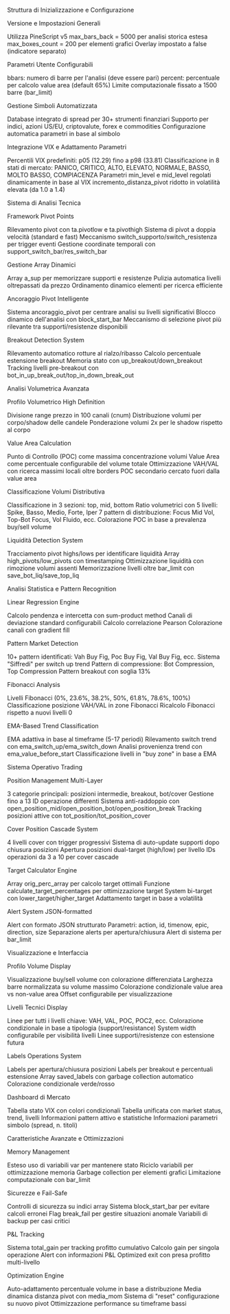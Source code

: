Struttura di Inizializzazione e Configurazione

Versione e Impostazioni Generali

Utilizza PineScript v5
max_bars_back = 5000 per analisi storica estesa
max_boxes_count = 200 per elementi grafici
Overlay impostato a false (indicatore separato)


Parametri Utente Configurabili

bbars: numero di barre per l'analisi (deve essere pari)
percent: percentuale per calcolo value area (default 65%)
Limite computazionale fissato a 1500 barre (bar_limit)


Gestione Simboli Automatizzata

Database integrato di spread per 30+ strumenti finanziari
Supporto per indici, azioni US/EU, criptovalute, forex e commodities
Configurazione automatica parametri in base al simbolo


Integrazione VIX e Adattamento Parametri

Percentili VIX predefiniti: p05 (12.29) fino a p98 (33.81)
Classificazione in 8 stati di mercato: PANICO, CRITICO, ALTO, ELEVATO, NORMALE, BASSO, MOLTO BASSO, COMPIACENZA
Parametri min_level e mid_level regolati dinamicamente in base al VIX
incremento_distanza_pivot ridotto in volatilità elevata (da 1.0 a 1.4)



Sistema di Analisi Tecnica

Framework Pivot Points

Rilevamento pivot con ta.pivotlow e ta.pivothigh
Sistema di pivot a doppia velocità (standard e fast)
Meccanismo switch_supporto/switch_resistenza per trigger eventi
Gestione coordinate temporali con support_switch_bar/res_switch_bar


Gestione Array Dinamici

Array a_sup per memorizzare supporti e resistenze
Pulizia automatica livelli oltrepassati da prezzo
Ordinamento dinamico elementi per ricerca efficiente


Ancoraggio Pivot Intelligente

Sistema ancoraggio_pivot per centrare analisi su livelli significativi
Blocco dinamico dell'analisi con block_start_bar
Meccanismo di selezione pivot più rilevante tra supporti/resistenze disponibili


Breakout Detection System

Rilevamento automatico rotture al rialzo/ribasso
Calcolo percentuale estensione breakout
Memoria stato con up_breakout/down_breakout
Tracking livelli pre-breakout con bot_in_up_break_out/top_in_down_break_out



Analisi Volumetrica Avanzata

Profilo Volumetrico High Definition

Divisione range prezzo in 100 canali (cnum)
Distribuzione volumi per corpo/shadow delle candele
Ponderazione volumi 2x per le shadow rispetto al corpo


Value Area Calculation

Punto di Controllo (POC) come massima concentrazione volumi
Value Area come percentuale configurabile del volume totale
Ottimizzazione VAH/VAL con ricerca massimi locali oltre borders
POC secondario cercato fuori dalla value area


Classificazione Volumi Distributiva

Classificazione in 3 sezioni: top, mid, bottom
Ratio volumetrici con 5 livelli: Spike, Basso, Medio, Forte, Iper
7 pattern di distribuzione: Focus Mid Vol, Top-Bot Focus, Vol Fluido, ecc.
Colorazione POC in base a prevalenza buy/sell volume


Liquidità Detection System

Tracciamento pivot highs/lows per identificare liquidità
Array high_pivots/low_pivots con timestamping
Ottimizzazione liquidità con rimozione volumi assenti
Memorizzazione livelli oltre bar_limit con save_bot_liq/save_top_liq



Analisi Statistica e Pattern Recognition

Linear Regression Engine

Calcolo pendenza e intercetta con sum-product method
Canali di deviazione standard configurabili
Calcolo correlazione Pearson
Colorazione canali con gradient fill


Pattern Market Detection

10+ pattern identificati: Vah Buy Fig, Poc Buy Fig, Val Buy Fig, ecc.
Sistema "Siffredi" per switch up trend
Pattern di compressione: Bot Compression, Top Compression
Pattern breakout con soglia 13%


Fibonacci Analysis

Livelli Fibonacci (0%, 23.6%, 38.2%, 50%, 61.8%, 78.6%, 100%)
Classificazione posizione VAH/VAL in zone Fibonacci
Ricalcolo Fibonacci rispetto a nuovi livelli 0


EMA-Based Trend Classification

EMA adattiva in base al timeframe (5-17 periodi)
Rilevamento switch trend con ema_switch_up/ema_switch_down
Analisi provenienza trend con ema_value_before_start
Classificazione livelli in "buy zone" in base a EMA



Sistema Operativo Trading

Position Management Multi-Layer

3 categorie principali: posizioni intermedie, breakout, bot/cover
Gestione fino a 13 ID operazione differenti
Sistema anti-raddoppio con open_position_mid/open_position_bot/open_position_break
Tracking posizioni attive con tot_position/tot_position_cover


Cover Position Cascade System

4 livelli cover con trigger progressivi
Sistema di auto-update supporti dopo chiusura posizioni
Apertura posizioni dual-target (high/low) per livello
IDs operazioni da 3 a 10 per cover cascade


Target Calculator Engine

Array orig_perc_array per calcolo target ottimali
Funzione calculate_target_percentages per ottimizzazione target
System bi-target con lower_target/higher_target
Adattamento target in base a volatilità


Alert System JSON-formatted

Alert con formato JSON strutturato
Parametri: action, id, timenow, epic, direction, size
Separazione alerts per apertura/chiusura
Alert di sistema per bar_limit



Visualizzazione e Interfaccia

Profilo Volume Display

Visualizzazione buy/sell volume con colorazione differenziata
Larghezza barre normalizzata su volume massimo
Colorazione condizionale value area vs non-value area
Offset configurabile per visualizzazione


Livelli Tecnici Display

Linee per tutti i livelli chiave: VAH, VAL, POC, POC2, ecc.
Colorazione condizionale in base a tipologia (support/resistance)
System width configurabile per visibilità livelli
Linee supporti/resistenze con estensione futura


Labels Operations System

Labels per apertura/chiusura posizioni
Labels per breakout e percentuali estensione
Array saved_labels con garbage collection automatico
Colorazione condizionale verde/rosso


Dashboard di Mercato

Tabella stato VIX con colori condizionali
Tabella unificata con market status, trend, livelli
Informazioni pattern attivo e statistiche
Informazioni parametri simbolo (spread, n. titoli)



Caratteristiche Avanzate e Ottimizzazioni

Memory Management

Esteso uso di variabili var per mantenere stato
Riciclo variabili per ottimizzazione memoria
Garbage collection per elementi grafici
Limitazione computazionale con bar_limit


Sicurezze e Fail-Safe

Controlli di sicurezza su indici array
Sistema block_start_bar per evitare calcoli erronei
Flag break_fail per gestire situazioni anomale
Variabili di backup per casi critici


P&L Tracking

Sistema total_gain per tracking profitto cumulativo
Calcolo gain per singola operazione
Alert con informazioni P&L
Optimized exit con presa profitto multi-livello


Optimization Engine

Auto-adattamento percentuale volume in base a distribuzione
Media dinamica distanza pivot con media_mom
Sistema di "reset" configurazione su nuovo pivot
Ottimizzazione performance su timeframe bassi
